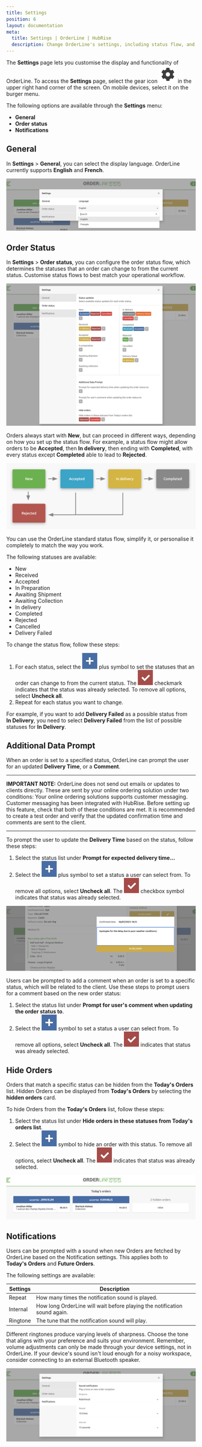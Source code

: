 ```yaml
---
title: Settings
position: 6
layout: documentation
meta:
  title: Settings | OrderLine | HubRise
  description: Change OrderLine's settings, including status flow, and language preferences. Synchronise data between your EPOS and your apps.
---
```


The **Settings** page lets you customise the display and functionality of OrderLine. To access the **Settings** page, select the gear icon <InlineImage width="20" height="20">![OrderLine Settings Icon](../images/035-settings.jpg)</InlineImage> in the upper right hand corner of the screen. On mobile devices, select it on the burger menu.

The following options are available through the **Settings** menu:

- **General**
- **Order status**
- **Notifications**

## General

In **Settings** > **General**, you can select the display language. OrderLine currently supports **English** and **French**.

![General Settings](../images/009-2x-en-settings-general.png)

## Order Status

In **Settings** > **Order status**, you can configure the order status flow, which determines the statuses that an order can change to from the current status. Customise status flows to best match your operational workflow.

![Settings status](../images/014-2x-en-settings-order-status.png)

Orders always start with **New**, but can proceed in different ways, depending on how you set up the status flow. For example, a status flow might allow orders to be **Accepted**, then **In delivery**, then ending with **Completed**, with every status except **Completed** able to lead to **Rejected**.

![Status flow example](../images/010-en-2x-status-flow-example.png)

You can use the OrderLine standard status flow, simplify it, or personalise it completely to match the way you work.

The following statuses are available:

- New
- Received
- Accepted
- In Preparation
- Awaiting Shipment
- Awaiting Collection
- In delivery
- Completed
- Rejected
- Cancelled
- Delivery Failed

To change the status flow, follow these steps:

1. For each status, select the <InlineImage width="40" height="42">![OrderLine Plus Icon](../images/034-orderline-status-add-specific.jpg)</InlineImage> plus symbol to set the statuses that an order can change to from the current status. The <InlineImage width="40" height="40">![OrderLine Status Added Checkmark Icon](../images/037-orderline-status-added.jpg)</InlineImage> checkmark indicates that the status was already selected. To remove all options, select **Uncheck all**.
1. Repeat for each status you want to change.

For example, if you want to add **Delivery Failed** as a possible status from **In Delivery**, you need to select **Delivery Failed** from the list of possible statuses for **In Delivery**.

## Additional Data Prompt

When an order is set to a specified status, OrderLine can prompt the user for an updated **Delivery Time**, or a **Comment**.

---

**IMPORTANT NOTE:** OrderLine does not send out emails or updates to clients directly. These are sent by your online ordering solution under two conditions: Your online ordering solutions supports customer messaging.
Customer messaging has been integrated with HubRise. Before setting up this feature, check that both of these conditions are met. It is recommended to create a test order and verify that the updated confirmation time and comments are sent to the client.

---

To prompt the user to update the **Delivery Time** based on the status, follow these steps:

1. Select the status list under **Prompt for expected delivery time...**
1. Select the <InlineImage width="40" height="42">![OrderLine Plus Icon](../images/034-orderline-status-add-specific.jpg)</InlineImage> plus symbol to set a status a user can select from. To remove all options, select **Uncheck all**. The <InlineImage width="40" height="40">![OrderLine Status Added Checkmark Icon](../images/037-orderline-status-added.jpg)</InlineImage> checkbox symbol indicates that status was already selected.

![Status flow example](../images/012-2x-en-add-prompt-in-delivery.png)

Users can be prompted to add a comment when an order is set to a specific status, which will be related to the client. Use these steps to prompt users for a comment based on the new order status:

1. Select the status list under **Prompt for user's comment when updating the order status to**.
1. Select the <InlineImage width="40" height="42">![OrderLine Plus Icon](../images/034-orderline-status-add-specific.jpg)</InlineImage> symbol to set a status a user can select from. To remove all options, select **Uncheck all**. The <InlineImage width="40" height="40">![OrderLine Status Added Checkmark Icon](../images/037-orderline-status-added.jpg)</InlineImage> indicates that status was already selected.


## Hide Orders

Orders that match a specific status can be hidden from the **Today's Orders** list. Hidden Orders can be displayed from **Today's Orders** by selecting the **hidden orders** card.

To hide Orders from the **Today's Orders** list, follow these steps:

1. Select the status list under **Hide orders in these statuses from Today's orders list**.
1. Select the <InlineImage width="40" height="42">![OrderLine Plus Icon](../images/034-orderline-status-add-specific.jpg)</InlineImage> symbol to hide an order with this status. To remove all options, select **Uncheck all**. The <InlineImage width="40" height="40">![OrderLine Status Added Checkmark Icon](../images/037-orderline-status-added.jpg)</InlineImage> indicates that status was already selected.

![Status flow example](../images/015-2x-en-setting-hidden-completed.png)

## Notifications

Users can be prompted with a sound when new Orders are fetched by OrderLine based on the Notification settings. This applies both to **Today's Orders** and **Future Orders**.

The following settings are available:

| Settings | Description                                                               |
| -------- | ------------------------------------------------------------------------- |
| Repeat   | How many times the notification sound is played.                          |
| Internal | How long OrderLine will wait before playing the notification sound again. |
| Ringtone | The tune that the notification sound will play.                           |

Different ringtones produce varying levels of sharpness. Choose the tone that aligns with your preference and suits your environment. Remember, volume adjustments can only be made through your device settings, not in OrderLine. If your device's sound isn't loud enough for a noisy workspace, consider connecting to an external Bluetooth speaker.

![Notifications settings](../images/016-2x-en-settings-notifications.png)

